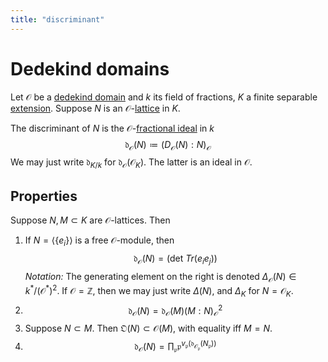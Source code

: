 ```yaml
---
title: "discriminant"
---
```


# Dedekind domains

Let $\mathcal{O}$ be a [dedekind domain](<notes/ntpy/Definitions/Algebraic Number Theory/dedekind domain.md>) and $k$ its field of fractions, $K$ a finite separable [extension](<notes/ntpy/Definitions/Algebraic Number Theory/Field Theory/Field extension.md>). Suppose $N$ is an $\mathcal{O}$-[lattice](<notes/ntpy/Definitions/Algebraic Number Theory/Lattice.md>) in $K$. 

The discriminant of $N$ is the $\mathcal{O}$-[fractional ideal](<notes/ntpy/Definitions/Algebraic Number Theory/fractional ideal.md>) in $k$ $$\mathfrak{d}_\mathcal{O}(N)\coloneqq (D_\mathcal{O}(N):N)_\mathcal{O}$$ We may just write $\mathfrak{d}_{K/k}$ for $\mathfrak{d}_\mathcal{O}(\mathcal{O}_K)$. The latter is an ideal in $\mathcal{O}$.

## Properties
Suppose $N,M\subset K$ are $\mathcal{O}$-lattices. Then
1. If $N=\langle\{e_i\}\rangle$ is a free $\mathcal{O}$-module, then $$\mathfrak{d}_\mathcal{O}(N)=(\text{det }Tr(e_ie_j))$$ *Notation:* The generating element on the right is denoted $\Delta_\mathcal{O}(N)\in k^\ast/(\mathcal{O}^\ast)^2$. If $\mathcal{O}=\mathbb{Z}$, then we may just write $\Delta(N)$, and $\Delta_K$ for $N=\mathcal{O}_K$.
2. $$\mathfrak{d}_\mathcal{O}(N)=\mathfrak{d}_\mathcal{O}(M)(M:N)^2_\mathcal{O}$$
3. Suppose $N\subset M$. Then $\mathfrak{O}(N)\subset\mathcal{O}(M)$, with equality iff $M=N$.
4. $$\mathfrak{d}_\mathcal{O}(N)=\prod_\mathfrak{p}\mathfrak{p}^{v_\mathfrak{p}(\mathfrak{d}_{\mathcal{O}_\mathfrak{p}}(N_\mathfrak{p}))}$$

